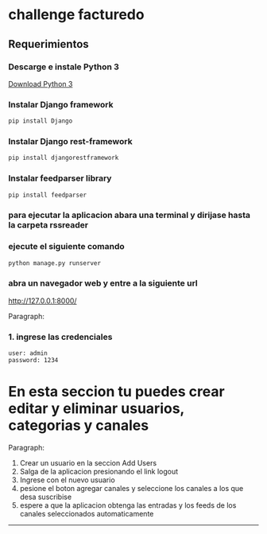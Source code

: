 # challenge facturedo

## Requerimientos
### Descarge e instale Python 3
[Download Python 3](https://www.python.org/downloads/)

### Instalar Django framework
```bash
pip install Django
```

### Instalar Django rest-framework
```bash
pip install djangorestframework
```

### Instalar feedparser library
```bash
pip install feedparser
```

### para ejecutar la aplicacion abara una terminal y dirijase hasta la carpeta rssreader

### ejecute el siguiente comando

```bash
python manage.py runserver
```
### abra un navegador web y entre a la siguiente url
http://127.0.0.1:8000/

Paragraph:
### 1. ingrese las credenciales
    user: admin
    password: 1234

# En esta seccion tu puedes crear editar y eliminar usuarios, categorias y canales

Paragraph:
1. Crear un usuario en la seccion Add Users
2. Salga de la aplicacion presionando el link logout
3. Ingrese con el nuevo usuario
4. pesione el boton agregar canales y seleccione los canales a los que desa suscribise
5. espere a que la aplicacion obtenga las entradas y los feeds de los canales seleccionados automaticamente
---
